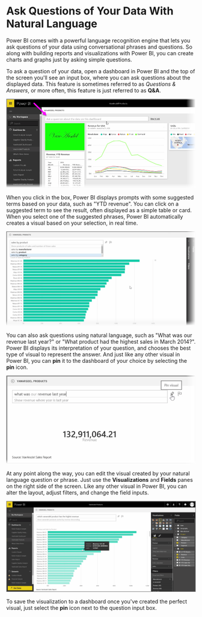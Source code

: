 <properties
   pageTitle="Ask Questions of Your Data With Natural Language"
   description="Use Q & A to get lightning-fast insights and visuals"
   services="powerbi"
   documentationCenter=""
   authors="davidiseminger"
   manager="mblythe"
   backup=""
   editor=""
   tags=""
   qualityFocus="no"
   qualityDate=""
   featuredVideoId="qMf7OLJfCz8"
   featuredVideoThumb=""
   courseDuration="9m"/>

<tags
   ms.service="powerbi"
   ms.devlang="NA"
   ms.topic="get-started-article"
   ms.tgt_pltfrm="NA"
   ms.workload="powerbi"
   ms.date="06/06/2017"
   ms.author="davidi"/>

# Ask Questions of Your Data With Natural Language

Power BI comes with a powerful language recognition engine that lets you ask questions of your data using conversational phrases and questions. So along with building reports and visualizations with Power BI, you can create charts and graphs just by asking simple questions.

To ask a question of your data, open a dashboard in Power BI and the top of the screen you'll see an input box, where you can ask questions about the displayed data. This feature is sometimes referred to as *Questions & Answers*, or more often, this feature is just referred to as **Q&A**.

![](media/powerbi-learning-4-3-asking-questions-natural-language/4-3_1.png)

When you click in the box, Power BI displays prompts with some suggested terms based on your data, such as "YTD revenue". You can click on a suggested term to see the result, often displayed as a simple table or card. When you select one of the suggested phrases, Power BI automatically creates a visual based on your selection, in real time.

![](media/powerbi-learning-4-3-asking-questions-natural-language/4-3_2.png)

You can also ask questions using natural language, such as "What was our revenue last year?" or "What product had the highest sales in March 2014?". Power BI displays its interpretation of your question, and chooses the best type of visual to represent the answer. And just like any other visual in Power BI, you can **pin** it to the dashboard of your choice by selecting the **pin** icon.

![](media/powerbi-learning-4-3-asking-questions-natural-language/4-3_3.png)

At any point along the way, you can edit the visual created by your natural language question or phrase. Just use the **Visualizations** and **Fields** panes on the right side of the screen. Like any other visual in Power BI, you can alter the layout, adjust filters, and change the field inputs.

![](media/powerbi-learning-4-3-asking-questions-natural-language/4-3_4.png)

To save the visualization to a dashboard once you've created the perfect visual, just select the **pin** icon next to the question input box.
